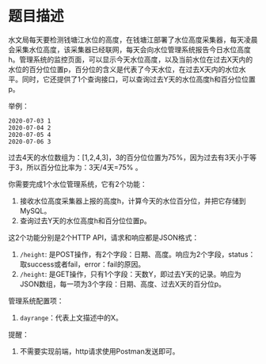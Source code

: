 
题目描述
====


水文局每天要检测钱塘江水位的高度，在钱塘江部署了水位高度采集器，每天凌晨会采集水位高度，该采集器已经联网，每天会向水位管理系统报告今日水位高度h。管理系统的监控页面，可以显示今天水位高度，以及当前水位在过去X天内的水位的百分位位置p，百分位的含义是代表了今天水位，在过去X天内的水位水平。同时，它还提供了1个查询接口，可以查询过去Y天的水位高度h和百分位位置p。


举例：
```
2020-07-03 1
2020-07-04 2
2020-07-05 4
2020-07-06 3
```

过去4天的水位数组为：[1,2,4,3]，3的百分位位置为75%，因为过去有3天小于等于3，所以百分位比率为：3天/4天=75% 。

你需要完成1个水位管理系统，它有2个功能：
1. 接收水位高度采集器上报的高度h，计算今天的水位百分位，并把它存储到MySQL。
2. 查询过去Y天的水位高度h和百分位位置p。

这2个功能分别是2个HTTP API，请求和响应都是JSON格式：
1. `/height`: 是POST操作，有2个字段：日期、高度。响应为2个字段，status：取success或者fail，error：fail的原因。
2. `/height`: 是GET操作，只有1个字段：天数Y，即过去Y天的记录。响应为JSON数组，每一项为3个字段：日期、高度、过去X天的百分位p。

管理系统配置项：
1. `dayrange`：代表上文描述中的X。

提醒：
1. 不需要实现前端，http请求使用Postman发送即可。